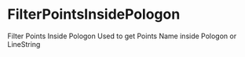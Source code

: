 # FilterPointsInsidePologon
Filter Points Inside Pologon Used to get Points Name inside Pologon or LineString
